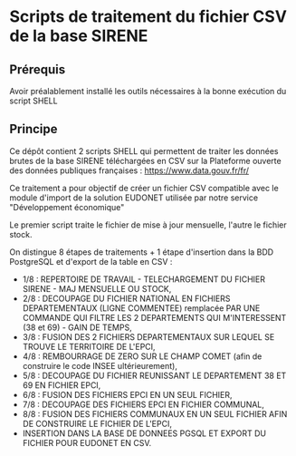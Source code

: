 # Scripts de traitement du fichier CSV de la base SIRENE

## Prérequis

Avoir préalablement installé les outils nécessaires à la bonne exécution du script SHELL

## Principe

Ce dépôt contient 2 scripts SHELL qui permettent de traiter les données brutes de la base SIRENE téléchargées en CSV sur la Plateforme ouverte des données publiques françaises : https://www.data.gouv.fr/fr/

Ce traitement a pour objectif de créer un fichier CSV compatible avec le module d'import de la solution EUDONET utilisée par notre service "Développement économique"

Le premier script traite le fichier de mise à jour mensuelle, l'autre le fichier stock.

On distingue 8 étapes de traitements + 1 étape d'insertion dans la BDD PostgreSQL et d'export de la table en CSV :
- 1/8 : REPERTOIRE DE TRAVAIL - TELECHARGEMENT DU FICHIER SIRENE - MAJ MENSUELLE OU STOCK,
- 2/8 : DECOUPAGE DU FICHIER NATIONAL EN FICHIERS DEPARTEMENTAUX (LIGNE COMMENTEE) remplacée PAR UNE COMMANDE QUI FILTRE LES 2 DEPARTEMENTS QUI M'INTERESSENT (38 et 69) - GAIN DE TEMPS,
- 3/8 : FUSION DES 2 FICHIERS DEPARTEMENTAUX SUR LEQUEL SE TROUVE LE TERRITOIRE DE L'EPCI,
- 4/8 : REMBOURRAGE DE ZERO SUR LE CHAMP COMET (afin de construire le code INSEE ultérieurement),
- 5/8 : DECOUPAGE DU FICHIER REUNISSANT LE DEPARTEMENT 38 ET 69 EN FICHIER EPCI,
- 6/8 : FUSION DES FICHIERS EPCI EN UN SEUL FICHIER,
- 7/8 : DECOUPAGE DES FICHIERS EPCI EN FICHIER COMMUNAL,
- 8/8 : FUSION DES FICHIERS COMMUNAUX EN UN SEUL FICHIER AFIN DE CONSTRUIRE LE FICHIER DE L'EPCI,
- INSERTION DANS LA BASE DE DONNEES PGSQL ET EXPORT DU FICHIER POUR EUDONET EN CSV.